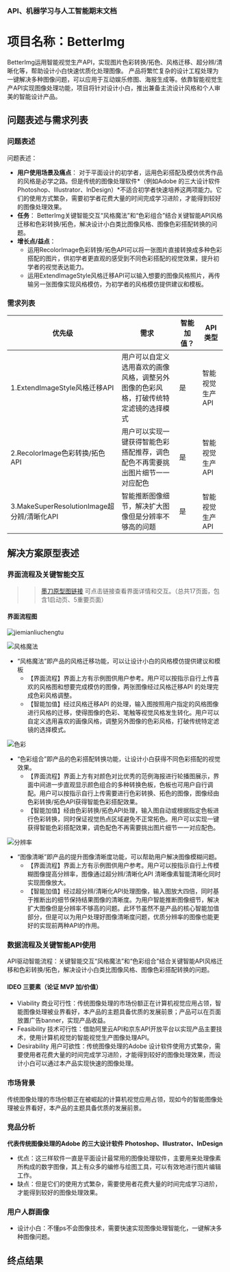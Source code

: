 ### API、机器学习与人工智能期末文档

# 项目名称：BetterImg
BetterImg运用智能视觉生产API，实现图片色彩转换/拓色、风格迁移、超分辨/清晰化等，帮助设计小白快速优质化处理图像。
产品将繁忙复杂的设计工程处理为一键解决多种图像问题，可以应用于互动娱乐修图、海报生成等。依靠智能视觉生产API实现图像处理功能，项目将针对设计小白，推出兼备主流设计风格和个人审美的智能设计产品。

## 问题表述与需求列表
### 问题表述
问题表述：
+ **用户使用场景及痛点**：
对于平面设计的初学者，运用色彩搭配及模仿优秀作品的风格是必学之路。但是传统的图像处理软件*（例如Adobe 的三大设计软件 Photoshop、Illustrator、InDesign）*不适合初学者快速培养这两项能力。它们的使用方式繁杂，需要初学者花费大量的时间完成学习进阶，才能得到较好的图像处理效果。
+ **任务**：
BetterImg关键智能交互“风格魔法”和“色彩组合”结合关键智能API风格迁移和色彩转换/拓色，解决设计小白类比图像风格、图像色彩搭配转换的问题。
+ **增长点/益点**：
    - 运用RecolorImage色彩转换/拓色API可以将一张图片直接转换成多种色彩搭配的图片，供初学者更直观的感受到不同色彩搭配的视觉效果，提升初学者的视觉表达能力。
    - 运用ExtendImageStyle风格迁移API可以输入想要的图像风格照片，再传输另一张图像实现风格模仿，为初学者的风格模仿提供建议和模板。

### 需求列表
|  优先级   | 需求  | 智能加值？  | API类型  |
|  ----  | ----  |  ----  | ----  |
| 1.ExtendImageStyle风格迁移API | 用户可以自定义选用喜欢的画像风格，调整另外图像的色彩风格，打破传统特定滤镜的选择模式 |是  | 智能视觉生产API |
| 2.RecolorImage色彩转换/拓色API | 用户可以实现一键获得智能色彩搭配推荐，调色配色不再需要挑出图片细节一一对应配色 | 是  | 智能视觉生产API |
| 3.MakeSuperResolutionImage超分辨/清晰化API | 智能推断图像细节，解决扩大图像但是分辨率不够高的问题 | 是  | 智能视觉生产API  |

## 解决方案原型表述
### 界面流程及关键智能交互
>> [墨刀原型图链接](https://modao.cc/app/56bddcd0306a3f9dd6c6c25b423615c4d70ab118?simulator_type=device&sticky) 可点击链接查看界面详情和交互。（总共17页面，包含1启动页、5重要页面）

#### 界面流程图 
![jiemianliuchengtu](../jiemianliuchengtu.png)


 ![风格魔法](../fenggemofa.jpg)
- “风格魔法”即产品的风格迁移功能，可以让设计小白的风格模仿提供建议和模板
    + 【界面流程】界面上方有示例图供用户参考。用户可以按指示自行上传喜欢的风格图和想要完成模仿的图像，两张图像经过风格迁移API 的处理完成色彩风格调整。   
    + 【智能加值】经过风格迁移API 的处理，输入图按照用户指定的风格图像进行风格的迁移，使得图像的色彩、笔触等视觉风格发生转化。用户可以自定义选用喜欢的画像风格，调整另外图像的色彩风格，打破传统特定滤镜的选择模式。

![色彩](../secai.jpg)
- “色彩组合”即产品的色彩搭配转换功能，让设计小白获得不同色彩搭配的视觉效果。
    + 【界面流程】界面上方有对颜色对比优秀的范例海报进行轮播图展示，界面中间进一步直观显示颜色组合的多种转换色板，色板也可用户自行调配。用户可以按指示自行上传需要进行色彩转换、拓色的图像，图像经由色彩转换/拓色API获得智能色彩搭配效果。
    + 【智能加值】经由色彩转换/拓色API处理，输入图自动或根据指定色板进行色彩转换，同时保证视觉热点区域避免不正常拓色。用户可以实现一键获得智能色彩搭配效果，调色配色不再需要挑出图片细节一一对应配色。

![分辨率](../fenbianlv.jpg)
- “图像清晰”即产品的提升图像清晰度功能，可以帮助用户解决图像模糊问题。
    + 【界面流程】界面上方有示例图供用户参考。用户可以按指示自行上传模糊图像提高分辨率，图像通过超分辨/清晰化API 清晰像素智能清晰化同时实现图像放大。
    + 【智能加值】经过超分辨/清晰化API处理图像，输入图放大四倍，同时基于推断出的细节保持结果图像的清晰度。为用户智能推断图像细节，解决扩大图像但是分辨率不够高的问题。此环节虽然不是产品的核心智能加值部分，但是可以为用户处理好图像清晰度问题，优质分辨率的图像也能更好的实现前两种API的作用。

### 数据流程及关键智能API使用

API驱动智能流程：关键智能交互“风格魔法”和“色彩组合”结合关键智能API风格迁移和色彩转换/拓色，解决设计小白类比图像风格、图像色彩搭配转换的问题。

#### IDEO 三要素（论证 MVP 加/价值）
 + Viability 商业可行性：传统图像处理的市场份额正在计算机视觉应用占领，智能图像处理被业界看好，本产品的主题具备优质的发展前景；产品可以在页面放置广告banner，实现产品收益。
 + Feasibility 技术可行性：借助阿里云API和京东API开放平台以实现产品主要技术，使用计算机视觉的智能视觉生产图像处理API。
 + Desirability 用户可欲性：传统图像处理的Adobe 设计软件使用方式繁杂，需要使用者花费大量的时间完成学习进阶，才能得到较好的图像处理效果，而设计小白可以通过本产品实现快速的图像处理。

### 市场背景
传统图像处理的市场份额正在被崛起的计算机视觉应用占领，现如今的智能图像处理被业界看好，本产品的主题具备优质的发展前景。

### 竞品分析
**代表传统图像处理的Adobe 的三大设计软件 Photoshop、Illustrator、InDesign**
+ 优点：这三样软件一直是平面设计最常用的图像处理软件，主要用来处理像素所构成的数字图像，其上有众多的编修与绘图工具，可以有效地进行图片编辑工作。
+ 缺点：但是它们的使用方式繁杂，需要使用者花费大量的时间完成学习进阶，才能得到较好的图像处理效果。
### 用户人群画像
+ 设计小白：不懂ps不会图像技术，需要快速实现图像处理智能化，一键解决多种图像问题。

## 终点结果
